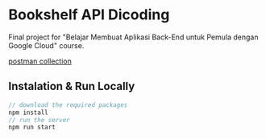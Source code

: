 # Bookshelf API Dicoding
Final project for "Belajar Membuat Aplikasi Back-End untuk Pemula dengan Google Cloud" course.

[postman collection](https://www.getpostman.com/collections/195b13c56f03746be86c)

## Instalation & Run Locally
```js
// download the required packages
npm install
// run the server
npm run start
```
